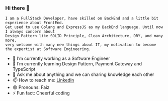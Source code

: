 ### Hi there 👋

```
I am a FullStack Developer, have skilled on BackEnd and a little bit experience about FrontEnd. 
Get used to use Golang and ExpressJS as my BackEnd language. Until now I always concern about 
Design Pattern like SOLID Principle, Clean Architecture, DRY, and many more.
very welcome with many new things about IT, my motivation to become the expertist at Software Engineering.
```

- 🔭 I’m currently working as a Software Engineer
- 🌱 I’m currently learning Design Pattern, Payment Gateway and TypeScript
- 💬 Ask me about anything and we can sharing knowledge each other
- 📫 How to reach me: [Linkedin](https://linkedin.com/in/izeah01)
- 😄 Pronouns: Faiz
- ⚡ Fun fact: Cheerful coding
